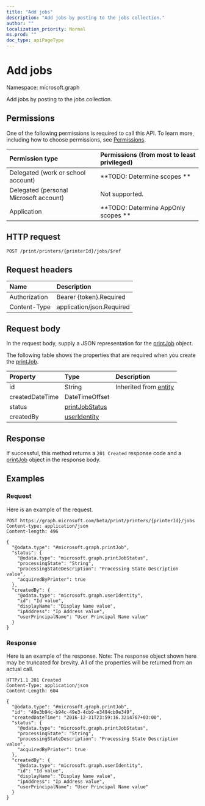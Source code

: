 ```yaml
---
title: "Add jobs"
description: "Add jobs by posting to the jobs collection."
author: ""
localization_priority: Normal
ms.prod: ""
doc_type: apiPageType
---
```


# Add jobs

Namespace: microsoft.graph

Add jobs by posting to the jobs collection.

## Permissions
One of the following permissions is required to call this API. To learn more, including how to choose permissions, see [Permissions](/concepts/permissions-reference.md).

|Permission type|Permissions (from most to least privileged)|
|:---|:---|
|Delegated (work or school account)|**TODO: Determine scopes **|
|Delegated (personal Microsoft account)|Not supported.|
|Application|**TODO: Determine AppOnly scopes **|

## HTTP request
<!-- {
  "blockType": "ignored"
}
-->
``` http
POST /print/printers/{printerId}/jobs/$ref
```

## Request headers
|Name|Description|
|:---|:---|
|Authorization|Bearer {token}.Required|
|Content-Type|application/json.Required|

## Request body
In the request body, supply a JSON representation for the [printJob](../resources/printjob.md) object.

The following table shows the properties that are required when you create the [printJob](../resources/printjob.md).

|Property|Type|Description|
|:---|:---|:---|
|id|String| Inherited from [entity](../resources/entity.md)|
|createdDateTime|DateTimeOffset||
|status|[printJobStatus](../resources/printjobstatus.md)||
|createdBy|[userIdentity](../resources/useridentity.md)||



## Response
If successful, this method returns a `201 Created` response code and a [printJob](../resources/printjob.md) object in the response body.

## Examples

### Request
Here is an example of the request.
<!-- {
  "blockType": "request",
  "name": "create_printjob_from_"
}
-->
``` http
POST https://graph.microsoft.com/beta/print/printers/{printerId}/jobs
Content-type: application/json
Content-length: 496

{
  "@odata.type": "#microsoft.graph.printJob",
  "status": {
    "@odata.type": "microsoft.graph.printJobStatus",
    "processingState": "String",
    "processingStateDescription": "Processing State Description value",
    "acquiredByPrinter": true
  },
  "createdBy": {
    "@odata.type": "microsoft.graph.userIdentity",
    "id": "Id value",
    "displayName": "Display Name value",
    "ipAddress": "Ip Address value",
    "userPrincipalName": "User Principal Name value"
  }
}
```

### Response
Here is an example of the response. Note: The response object shown here may be truncated for brevity. All of the properties will be returned from an actual call.
<!-- {
  "blockType": "response",
  "truncated": true,
  "@odata.type": "microsoft.graph.printjob"
}
-->
``` http
HTTP/1.1 201 Created
Content-Type: application/json
Content-Length: 604

{
  "@odata.type": "#microsoft.graph.printJob",
  "id": "49e3b94c-b94c-49e3-4cb9-e3494cb9e349",
  "createdDateTime": "2016-12-31T23:59:16.3214767+03:00",
  "status": {
    "@odata.type": "microsoft.graph.printJobStatus",
    "processingState": "String",
    "processingStateDescription": "Processing State Description value",
    "acquiredByPrinter": true
  },
  "createdBy": {
    "@odata.type": "microsoft.graph.userIdentity",
    "id": "Id value",
    "displayName": "Display Name value",
    "ipAddress": "Ip Address value",
    "userPrincipalName": "User Principal Name value"
  }
}
```

